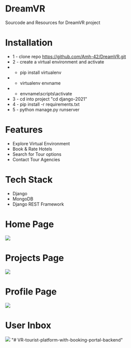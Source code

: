 # DreamVR

Sourcode and Resources for DreamVR project

# Installation

- 1 - clone repo https://github.com/Amh-42/DreamVR.git
- 2 - create a virtual environment and activate
- - pip install virtualenv
- - virtualenv envname
- - envname\scripts\activate
- 3 - cd into project "cd django-2021"
- 4 - pip install -r requirements.txt
- 5 - python manage.py runserver

# Features

- Explore Virtual Environment
- Book & Rate Hotels
- Search for Tour options
- Contact Tour Agencies

# Tech Stack

- Django
- MongoDB
- Django REST Framework

# Home Page

<img src="./resources/images/Devsearch Home.jpg">

# Projects Page

<img src="./resources/images/DevSearch Projects.jpg">

# Profile Page

<img src="./resources/images/Devsearch Profile.jpg">

# User Inbox

<img src="./resources/images/Devsearch Inbox.jpg">
"# VR-tourist-platform-with-booking-portal-backend" 
